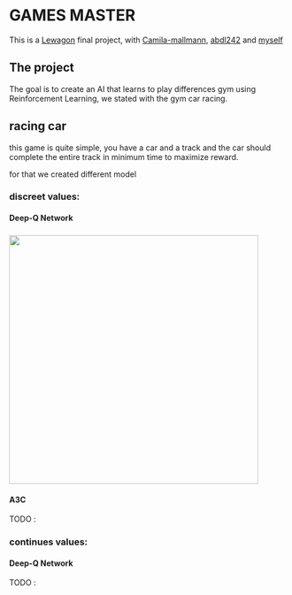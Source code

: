 # GAMES MASTER

This is a [Lewagon](https://www.lewagon.com) final project, with [Camila-mallmann](https://github.com/Camila-mallmann), [abdl242](https://github.com/abdl242) and [myself](https://github.com/Hip-po)

## The project

The goal is to create an AI that learns to play differences gym using Reinforcement Learning, we stated with the gym car racing.

## racing car

this game is quite simple, you have a car and a track and the car should complete the entire track in minimum time to maximize reward.

for that we created different model


### discreet values:


#### Deep-Q Network

### <img src="GIF\car_racing_dqn_discret_v1.gif" width="450px">

#### A3C

TODO :

### continues values:


#### Deep-Q Network

TODO :


